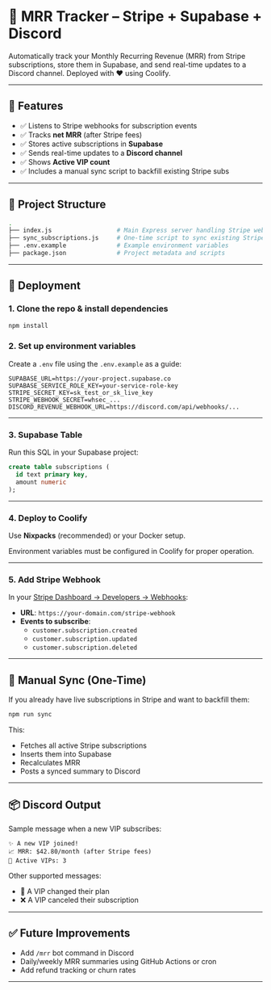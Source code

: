# 💸 MRR Tracker – Stripe + Supabase + Discord

Automatically track your Monthly Recurring Revenue (MRR) from Stripe subscriptions, store them in Supabase, and send real-time updates to a Discord channel. Deployed with ❤️ using Coolify.

---

## 🔧 Features

- ✅ Listens to Stripe webhooks for subscription events
- ✅ Tracks **net MRR** (after Stripe fees)
- ✅ Stores active subscriptions in **Supabase**
- ✅ Sends real-time updates to a **Discord channel**
- ✅ Shows **Active VIP count**
- ✅ Includes a manual sync script to backfill existing Stripe subs

---

## 📁 Project Structure

```bash
.
├── index.js                  # Main Express server handling Stripe webhooks
├── sync_subscriptions.js     # One-time script to sync existing Stripe subscriptions
├── .env.example              # Example environment variables
├── package.json              # Project metadata and scripts
```

---

## 🚀 Deployment

### 1. Clone the repo & install dependencies

```bash
npm install
```

### 2. Set up environment variables

Create a `.env` file using the `.env.example` as a guide:

```env
SUPABASE_URL=https://your-project.supabase.co
SUPABASE_SERVICE_ROLE_KEY=your-service-role-key
STRIPE_SECRET_KEY=sk_test_or_sk_live_key
STRIPE_WEBHOOK_SECRET=whsec_...
DISCORD_REVENUE_WEBHOOK_URL=https://discord.com/api/webhooks/...
```

---

### 3. Supabase Table

Run this SQL in your Supabase project:

```sql
create table subscriptions (
  id text primary key,
  amount numeric
);
```

---

### 4. Deploy to Coolify

Use **Nixpacks** (recommended) or your Docker setup.

Environment variables must be configured in Coolify for proper operation.

---

### 5. Add Stripe Webhook

In your [Stripe Dashboard → Developers → Webhooks](https://dashboard.stripe.com/test/webhooks):

- **URL**: `https://your-domain.com/stripe-webhook`
- **Events to subscribe**:
  - `customer.subscription.created`
  - `customer.subscription.updated`
  - `customer.subscription.deleted`

---

## 🧪 Manual Sync (One-Time)

If you already have live subscriptions in Stripe and want to backfill them:

```bash
npm run sync
```

This:
- Fetches all active Stripe subscriptions
- Inserts them into Supabase
- Recalculates MRR
- Posts a synced summary to Discord

---

## 📦 Discord Output

Sample message when a new VIP subscribes:

```
✨ A new VIP joined!
📈 MRR: $42.80/month (after Stripe fees)
👥 Active VIPs: 3
```

Other supported messages:
- 🔁 A VIP changed their plan
- ❌ A VIP canceled their subscription

---

## ✅ Future Improvements

- Add `/mrr` bot command in Discord
- Daily/weekly MRR summaries using GitHub Actions or cron
- Add refund tracking or churn rates

---
